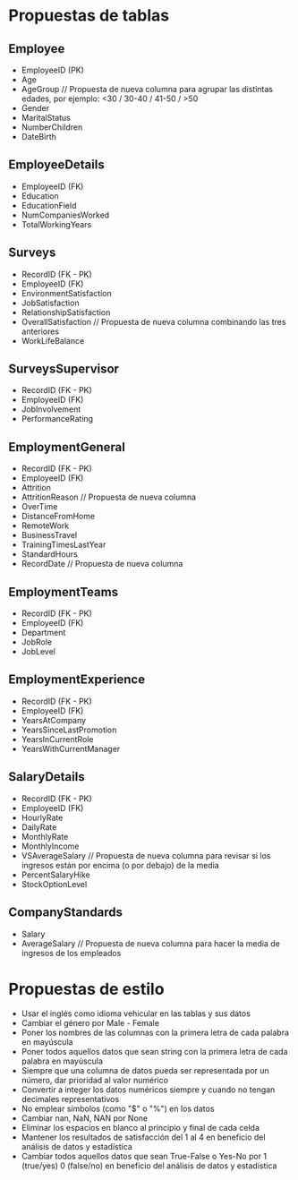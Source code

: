 # Propuestas de tablas

## Employee
- EmployeeID (PK)
- Age
- AgeGroup // Propuesta de nueva columna para agrupar las distintas edades, por ejemplo: <30 / 30-40 / 41-50 / >50
- Gender
- MaritalStatus
- NumberChildren
- DateBirth

## EmployeeDetails
- EmployeeID (FK)
- Education
- EducationField
- NumCompaniesWorked
- TotalWorkingYears

## Surveys
- RecordID (FK - PK)
- EmployeeID (FK)
- EnvironmentSatisfaction
- JobSatisfaction
- RelationshipSatisfaction
- OverallSatisfaction // Propuesta de nueva columna combinando las tres anteriores
- WorkLifeBalance

## SurveysSupervisor
- RecordID (FK - PK)
- EmployeeID (FK)
- JobInvolvement
- PerformanceRating

## EmploymentGeneral
- RecordID (FK - PK)
- EmployeeID (FK)
- Attrition
- AttritionReason // Propuesta de nueva columna
- OverTime
- DistanceFromHome
- RemoteWork
- BusinessTravel
- TrainingTimesLastYear
- StandardHours
- RecordDate // Propuesta de nueva columna

## EmploymentTeams
- RecordID (FK - PK)
- EmployeeID (FK)
- Department
- JobRole
- JobLevel

## EmploymentExperience
- RecordID (FK - PK)
- EmployeeID (FK)
- YearsAtCompany
- YearsSinceLastPromotion
- YearsInCurrentRole
- YearsWithCurrentManager

## SalaryDetails
- RecordID (FK - PK)
- EmployeeID (FK)
- HourlyRate
- DailyRate
- MonthlyRate
- MonthlyIncome
- VSAverageSalary // Propuesta de nueva columna para revisar si los ingresos están por encima (o por debajo) de la media
- PercentSalaryHike
- StockOptionLevel

## CompanyStandards
- Salary 
- AverageSalary // Propuesta de nueva columna para hacer la media de ingresos de los empleados

# Propuestas de estilo
- Usar el inglés como idioma vehicular en las tablas y sus datos
- Cambiar el género por Male - Female
- Poner los nombres de las columnas con la primera letra de cada palabra en mayúscula
- Poner todos aquellos datos que sean string con la primera letra de cada palabra en mayúscula
- Siempre que una columna de datos pueda ser representada por un número, dar prioridad al valor numérico
- Convertir a integer los datos numéricos siempre y cuando no tengan decimales representativos
- No emplear símbolos (como "$" o "%") en los datos
- Cambiar nan, NaN, NAN por None
- Eliminar los espacios en blanco al principio y final de cada celda
- Mantener los resultados de satisfacción del 1 al 4 en beneficio del análisis de datos y estadística
- Cambiar todos aquellos datos que sean True-False o Yes-No por 1 (true/yes) 0 (false/no) en beneficio del análisis de datos y estadística
